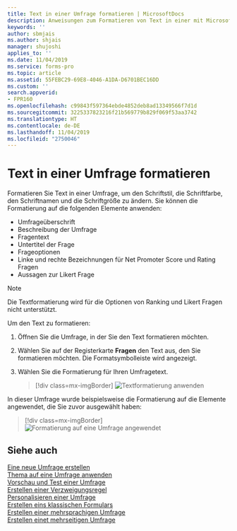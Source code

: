 ```yaml
---
title: Text in einer Umfrage formatieren | MicrosoftDocs
description: Anweisungen zum Formatieren von Text in einer mit Microsoft Forms Pro erstellten Umfrage
keywords: ''
author: sbmjais
ms.author: shjais
manager: shujoshi
applies_to: ''
ms.date: 11/04/2019
ms.service: forms-pro
ms.topic: article
ms.assetid: 55FEBC29-69E8-4046-A1DA-D6701BEC16DD
ms.custom: ''
search.appverid:
- FPR160
ms.openlocfilehash: c99843f597364ebde4852deb8ad13349566f7d1d
ms.sourcegitcommit: 3225337823216f21b569779b829f069f53aa3742
ms.translationtype: HT
ms.contentlocale: de-DE
ms.lasthandoff: 11/04/2019
ms.locfileid: "2750046"
---
```

# <a name="format-text-in-a-survey"></a>Text in einer Umfrage formatieren

Formatieren Sie Text in einer Umfrage, um den Schriftstil, die Schriftfarbe, den Schriftnamen und die Schriftgröße zu ändern. Sie können die Formatierung auf die folgenden Elemente anwenden:

- Umfrageüberschrift
- Beschreibung der Umfrage
- Fragentext
- Untertitel der Frage
- Frageoptionen
- Linke und rechte Bezeichnungen für Net Promoter Score und Rating Fragen
- Aussagen zur Likert Frage

> [!NOTE]
> Die Textformatierung wird für die Optionen von Ranking und Likert Fragen nicht unterstützt.

Um den Text zu formatieren:

1.  Öffnen Sie die Umfrage, in der Sie den Text formatieren möchten.

2.  Wählen Sie auf der Registerkarte **Fragen** den Text aus, den Sie formatieren möchten. Die Formatsymbolleiste wird angezeigt.

3. Wählen Sie die Formatierung für Ihren Umfragetext.

    > [!div class=mx-imgBorder]
    > ![Textformatierung anwenden](media/text-format.png "Textformatierung anwenden")


In dieser Umfrage wurde beispielsweise die Formatierung auf die Elemente angewendet, die Sie zuvor ausgewählt haben:

> [!div class=mx-imgBorder]
> ![Formatierung auf eine Umfrage angewendet](media/survey-text-format.png "Formatierung einer Umfrage")

## <a name="see-also"></a>Siehe auch

[Eine neue Umfrage erstellen](create-new-survey.md)<br>
[Thema auf eine Umfrage anwenden](apply-theme.md)<br>
[Vorschau und Test einer Umfrage](preview-test-survey.md)<br>
[Erstellen einer Verzweigungsregel](create-branching-rule.md)<br>
[Personalisieren einer Umfrage](personalize-survey.md)<br>
[Erstellen eins klassischen Formulars](create-classic-form.md)<br>
[Erstellen einer mehrsprachigen Umfrage](create-multilingual-survey.md)<br>
[Erstellen einet mehrseitigen Umfrage](create-multipage-survey.md)
